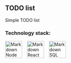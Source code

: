 ## TODO list

Simple TODO list

### Technology stack:
<img src="https://upload.wikimedia.org/wikipedia/commons/thumb/d/d9/Node.js_logo.svg/1280px-Node.js_logo.svg.png"
     alt="Markdown Node icon"
     width="55px"
/>&nbsp;&nbsp;&nbsp;
<img src="https://upload.wikimedia.org/wikipedia/commons/a/a7/React-icon.svg"
     alt="Markdown React icon"
     width="55px"
/>&nbsp;&nbsp;&nbsp;
<img src="https://wiki.postgresql.org/images/a/a4/PostgreSQL_logo.3colors.svg"
     alt="Markdown SQL icon"
     width="55px"
/>
